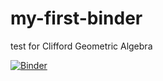 # my-first-binder
test for Clifford Geometric Algebra

[![Binder](https://mybinder.org/badge_logo.svg)](https://mybinder.org/v2/git/https%3A%2F%2Fgithub.com%2Fcharpelletier%2Fmy-first-binder/charlespelletier)
